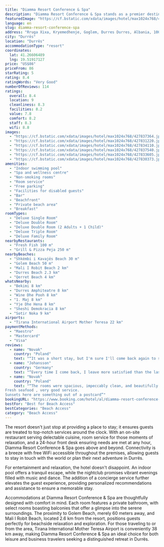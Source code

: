 ```yaml
---
title: "Diamma Resort Conference & Spa"
description: "Diamma Resort Conference & Spa stands as a premier destination for travelers seeking a blend of luxury and convenience in Durrës, just a stone's throw away from the pristine Shkëmbi i Kavajës Beach."
featuredImage: "https://cf.bstatic.com/xdata/images/hotel/max1024x768/427837364.jpg?k=c7d9a41e6f5a52091bfcf776dde8b4f94465c7933ac08f10d11212ce7753a0ba&o=&hp=1"
language: en
slug: diamma-resort-conference-spa
address: "Rruga Xixa, Kryemedhenje, Goglem, Durres Durres, Albania, 1001 Durrës, Albania"
city: "Durrës"
location: "Durrës"
accommodationType: "resort"
coordinates:
  lat: 41.26606489
  lng: 19.51917127
price: "US$86"
priceFrom: 86
starRating: 5
rating: 8.4
ratingWords: "Very Good"
numberOfReviews: 114
ratings:
  overall: 8.4
  location: 9
  cleanliness: 8.3
  facilities: 8.2
  value: 7.8
  comfort: 8.2
  staff: 8.3
  wifi: 8.8
images:
  - "https://cf.bstatic.com/xdata/images/hotel/max1024x768/427837364.jpg?k=c7d9a41e6f5a52091bfcf776dde8b4f94465c7933ac08f10d11212ce7753a0ba&o=&hp=1"
  - "https://cf.bstatic.com/xdata/images/hotel/max1024x768/427831220.jpg?k=87ff85f02046934e7284c24ff8aae9680b379d38a867f6f67364b83957509c0e&o=&hp=1"
  - "https://cf.bstatic.com/xdata/images/hotel/max1024x768/427834110.jpg?k=4d8fdbc559b20f2e9ec2e71a39c5426bd6264a99089f728a6cf3204b1e4eb4e5&o=&hp=1"
  - "https://cf.bstatic.com/xdata/images/hotel/max1024x768/427837540.jpg?k=64ce3ffc0118e66190cb130aa5d8dd445a40c737632480043101b6793d7058d3&o=&hp=1"
  - "https://cf.bstatic.com/xdata/images/hotel/max1024x768/427833605.jpg?k=bc50961167b95f9daf82292229401f853800f8fa344ee680368ec944a0ec9fef&o=&hp=1"
  - "https://cf.bstatic.com/xdata/images/hotel/max1024x768/427830373.jpg?k=5589fc24e729e3ddee6158659f93eff970417efd3c3af84c63dbdf8a53cda260&o=&hp=1"
amenities:
  - "Indoor swimming pool"
  - "Spa and wellness centre"
  - "Non-smoking rooms"
  - "Room service"
  - "Free parking"
  - "Facilities for disabled guests"
  - "Bar"
  - "Beachfront"
  - "Private beach area"
  - "Breakfast"
roomTypes:
  - "Deluxe Single Room"
  - "Deluxe Double Room"
  - "Deluxe Double Room (2 Adults + 1 Child)"
  - "Deluxe Triple Room"
  - "Deluxe Family Room"
nearbyRestaurants:
  - "Fresh Fish 100 m"
  - "Grill & Pizza Peja 250 m"
nearbyBeaches:
  - "Shkëmbi i Kavajës Beach 30 m"
  - "Golem Beach 50 m"
  - "Mali I Robit Beach 2 km"
  - "Durres Beach 2.3 km"
  - "Qerret Beach 4 km"
whatsNearby:
  - "Bekimi 8 km"
  - "Durres Amphiteatre 8 km"
  - "Wine Dhe Pooh 8 km"
  - "1. Maj 8 km"
  - "Yje Dhe Hena 8 km"
  - "Sheshi Demokracia 8 km"
  - "Sotir Noka 9 km"
airports:
  - "Tirana International Airport Mother Teresa 22 km"
paymentMethods:
  - "Maestro"
  - "Mastercard"
  - "Visa"
reviews:
  - name: "Novak"
    country: "Poland"
    text: "“It was a short stay, but I'm sure I'll come back again to spend the warm summer days with my family.”"
  - name: "Johansson"
    country: "Germany"
    text: "“Every time I come back, I leave more satisfied than the last time.”"
  - name: "Novak"
    country: "Poland"
    text: "“The rooms were spacious, impeccably clean, and beautifully designed.
Fresh seafood , very good service.
Sunsets here are something out of a postcard”"
bookingURL: "https://www.booking.com/hotel/al/diamma-resort-conference-amp-spa-durres.en-gb.html?aid=8035640"
bestFor: "Best for Beach Access"
bestCategories: "Beach Access"
category: "Beach Access"
---
```


The resort doesn't just stop at providing a place to stay; it ensures guests are treated to top-notch services around the clock. With an on-site restaurant serving delectable cuisine, room service for those moments of relaxation, and a 24-hour front desk ensuring needs are met at any hour, Diamma Resort Conference & Spa goes above and beyond. Connectivity is a breeze with free WiFi accessible throughout the premises, allowing guests to stay in touch with the world or plan their next adventure in Durrës.

For entertainment and relaxation, the hotel doesn't disappoint. An indoor pool offers a tranquil escape, while the nightclub promises vibrant evenings filled with music and dance. The addition of a concierge service further elevates the guest experience, providing personalized recommendations and assistance to ensure a memorable stay.

Accommodations at Diamma Resort Conference & Spa are thoughtfully designed with comfort in mind. Each room features a private bathroom, with select rooms boasting balconies that offer a glimpse into the serene surroundings. The proximity to Golem Beach, merely 60 meters away, and Mali I Robit Beach, located 2.6 km from the resort, positions guests perfectly for beachside relaxation and exploration. For those traveling to or from the area, Tirana International Mother Teresa Airport is conveniently 38 km away, making Diamma Resort Conference & Spa an ideal choice for both leisure and business travelers seeking a distinguished retreat in Durrës.